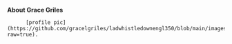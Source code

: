 **About Grace Griles**          
           
           
          
          [profile pic](https://github.com/gracelgriles/ladwhistledownengl350/blob/main/images/profile.jpegsmaller.JPG?raw=true).
          
       
          
